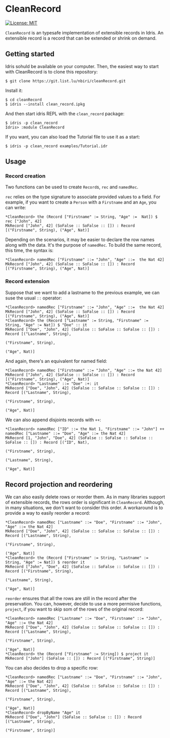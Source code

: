 # CleanRecord

[![License: MIT](https://img.shields.io/badge/License-MIT-blue.svg)](https://opensource.org/licenses/MIT)

`CleanRecord` is an typesafe implementation of extensible records in Idris.
An extensible record is a record that can be extended or shrink on demand.

## Getting started

Idris sohuld be available on your computer.
Then, the easiest way to start with CleanRecord is to clone this repository:

```
$ git clone https://git.list.lu/nbiri/cleanRecord.git

```

Install it:

```
$ cd cleanRecord
$ idris --install clean_record.ipkg
```

And then start idris REPL with the `clean_record` package:

```
$ idris -p clean_record
Idris> :module CleanRecord
```

If you want, you can also load the Tutorial file to use it as a start:

```
$ idris -p clean_record examples/Tutorial.idr
```

## Usage

### Record creation

Two functions can be used to create `Record`s, `rec` and `namedRec`.

`rec` relies on the type signature to associate provided values to a field.
For example, if you want to create a `Person` with a `Firstname` and an
`Age`, you can write:

```
*CleanRecord> the (Record ["Firstname" := String, "Age" :=  Nat]) $ rec ["John", 42]
MkRecord ["John", 42] (SoFalse :: SoFalse :: []) : Record [("Firstname", String), ("Age", Nat)]
```

Depending on the scenarios, it may be easier to declare the row names
along with the data.
It's the purpose of `namedRec`. To build the same record, this time, the syntax is:

```
*CleanRecord> namedRec ["Firstname" ::= "John", "Age" ::=  the Nat 42]
MkRecord ["John", 42] (SoFalse :: SoFalse :: []) : Record [("Firstname", String), ("Age", Nat)]
```

### Record extension

Suppose that we want to add a lastname to the previous example,
we can suse the usual `::` operator:

```
*CleanRecord> namedRec ["Firstname" ::= "John", "Age" ::=  the Nat 42]
MkRecord ["John", 42] (SoFalse :: SoFalse :: []) : Record [("Firstname", String), ("Age", Nat)]
*CleanRecord> the (Record ["Lastname" := String, "Firstname" := String, "Age" := Nat]) $ "Doe" :: it
MkRecord ["Doe", "John", 42] (SoFalse :: SoFalse :: SoFalse :: []) : Record [("Lastname", String),
                                                                             ("Firstname", String),
                                                                             ("Age", Nat)]
```

And again, there's an equivalent for named field:

```
*CleanRecord> namedRec ["Firstname" ::= "John", "Age" ::= the Nat 42]
MkRecord ["John", 42] (SoFalse :: SoFalse :: []) : Record [("Firstname", String), ("Age", Nat)]
*CleanRecord> "Lastname" ::= "Doe" :+: it
MkRecord ["Doe", "John", 42] (SoFalse :: SoFalse :: SoFalse :: []) : Record [("Lastname", String),
                                                                             ("Firstname", String),
                                                                             ("Age", Nat)]
```

We can also append disjoints records with `++`:

```
*CleanRecord> namedRec ["ID" ::= the Nat 1, "Firstname" ::= "John"] ++ namedRec ["Lastname" ::= "Doe", "Age" ::= the Nat 42]
MkRecord [1, "John", "Doe", 42] (SoFalse :: SoFalse :: SoFalse :: SoFalse :: []) : Record [("ID", Nat),
                                                                                           ("Firstname", String),
                                                                                           ("Lastname", String),
                                                                                           ("Age", Nat)]
```

## Record projection and reordering

We can also easily delete rows or reorder them.
As in many libraries support of extensible records,
the rows order is significant in `CleanRecord`.
Although, in many situations, we don't want to consider
this order.
A workaround is to provide a way to easily reorder a record:

```
*CleanRecord> namedRec ["Lastname" ::= "Doe", "Firstname" ::= "John", "Age" ::= the Nat 42]
MkRecord ["Doe", "John", 42] (SoFalse :: SoFalse :: SoFalse :: []) : Record [("Lastname", String),
                                                                             ("Firstname", String),
                                                                             ("Age", Nat)]
*CleanRecord> the (Record ["Firstname" := String, "Lastname" := String, "Age" := Nat]) $ reorder it
MkRecord ["John", "Doe", 42] (SoFalse :: SoFalse :: SoFalse :: []) : Record [("Firstname", String),
                                                                             ("Lastname", String),
                                                                             ("Age", Nat)]
```

`reorder` ensures that all the rows are still in the record after the
preservation.
You can, however, decide to use a more permisive functions, `project`,
if you want to skip som of the rows of the original record:

```
*CleanRecord> namedRec ["Lastname" ::= "Doe", "Firstname" ::= "John", "Age" ::= the Nat 42]
MkRecord ["Doe", "John", 42] (SoFalse :: SoFalse :: SoFalse :: []) : Record [("Lastname", String),
                                                                             ("Firstname", String),
                                                                             ("Age", Nat)]
*CleanRecord> the (Record ["Firstname" := String]) $ project it
MkRecord ["John"] (SoFalse :: []) : Record [("Firstname", String)]
```

You can also decides to drop a specific row:

```
*CleanRecord> namedRec ["Lastname" ::= "Doe", "Firstname" ::= "John", "Age" ::= the Nat 42]
MkRecord ["Doe", "John", 42] (SoFalse :: SoFalse :: SoFalse :: []) : Record [("Lastname", String),
                                                                             ("Firstname", String),
                                                                             ("Age", Nat)]
*CleanRecord> dropByName "Age" it
MkRecord ["Doe", "John"] (SoFalse :: SoFalse :: []) : Record [("Lastname", String),
                                                              ("Firstname", String)]

```
